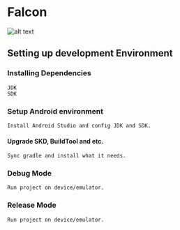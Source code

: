 
Falcon
====

![alt text](https://hdanimalspot.com//storage/upload/falcon/falcon-2.jpg "falcon")

Setting up development Environment
----------------------------------

### Installing Dependencies

    JDK
    SDK

### Setup Android environment

    Install Android Studio and config JDK and SDK.

#### Upgrade SKD, BuildTool and etc.

    Sync gradle and install what it needs.
  
### Debug Mode

    Run project on device/emulator.
   
### Release Mode

    Run project on device/emulator.
